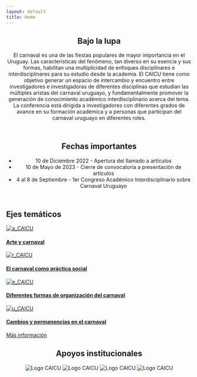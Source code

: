 ```yaml
---
layout: default
title: Home
---
```

<style>
/* section.box.special li {
  text-align: left;
} */
/* align "bajo la lupa" header to the left */
/* section.box.special h2 {
  text-align: left;
}
section.box.special p {
  text-align: left;
} */

</style>

<section class="box special" id="col_angosta">
	<header class="major">
		<h2> Bajo la lupa</h2>
		<p>El carnaval es una de las fiestas populares de mayor importancia en el Uruguay. Las características del fenómeno, tan diverso en su esencia y sus formas, habilitan una multiplicidad de enfoques disciplinares e interdisciplinares para su estudio desde la academia. El CAICU tiene como objetivo generar un espacio de intercambio y encuentro entre investigadores e investigadoras de diferentes disciplinas que estudian las múltiples aristas del carnaval uruguayo, y fundamentalmente promover la generación de conocimiento académico interdisciplinario acerca del tema. La conferencia está dirigida a investigadores con diferentes grados de avance en su formación académica y a personas que participan del carnaval uruguayo en diferentes roles.
		</p>
	</header>
	<!-- <span class="image featured"><img src="images/pic01.jpg" alt="" /></span> -->
	<header class="major">
		<h2>Fechas importantes</h2>
		<div class="bullet-list-container" id="bullets-fechas">
			 <ul>
			  <li>10 de Diciembre 2022 - Apertura del llamado a artículos</li>
			  <li>10 de Mayo de 2023 - Cierre de convocatoria a presentación de artículos</li>
			  <li>4 al 8 de Septiembre - 1er Congreso Académico Interdisciplinario sobre Carnaval Uruguayo</li>
			</ul> 
		</div>
	</header>
</section>



<section class="box special features">
	<h2> Ejes temáticos</h2>	
	<div class="features-row">
		<section><a href="/sobre-el-congreso#ejes-tematicos">
			<!-- <span class="icon major fa-bolt accent2"></span> -->
			<img class="logo_apoyo" src="images/symb/a_ama.png" alt="a_CAICU">
			<h4>Arte y carnaval</h4>
			<!-- <p>Integer volutpat ante et accumsan commophasellus sed aliquam feugiat lorem aliquet ut enim rutrum phasellus iaculis accumsan dolore magna aliquam veroeros.</p> -->
		</a></section>
		<section><a href="/sobre-el-congreso#ejes-tematicos">
			<img class="logo_apoyo" src="images/symb/r_ver.png" alt="r_CAICU">
			<h4>El carnaval como práctica social</h4>
			<!-- <p>Integer volutpat ante et accumsan commophasellus sed aliquam feugiat lorem aliquet ut enim rutrum phasellus iaculis accumsan dolore magna aliquam veroeros.</p> -->
		</a></section>
		<section><a href="/sobre-el-congreso#ejes-tematicos">
			<img class="logo_apoyo" src="images/symb/esq_azu.png" alt="e_CAICU">
			<h4>Diferentes formas de organización del carnaval</h4>
			<!-- <p>Integer volutpat ante et accumsan commophasellus sed aliquam feugiat lorem aliquet ut enim rutrum phasellus iaculis accumsan dolore magna aliquam veroeros.</p> -->
		</a></section>
		<section><a href="/sobre-el-congreso#ejes-tematicos">
			<img class="logo_apoyo" src="images/symb/u_nar.png" alt="u_CAICU">
			<h4>Cambios y permanencias en el carnaval</h4>
			<!-- <p></p> -->
		</a></section>
	</div>
	<p></p>
	<p> <a href="/sobre-el-congreso#ejes-tematicos" class="button alt">Más información</a> </p>
</section>

<!-- logos de apoyos institucionales -->
<section class="box special">
	<header class="major">
		<h2> Apoyos institucionales</h2>
		<!-- <br /> -->
		<p>
			<img class="logo_apoyo" src="images/logo/logo_neg.png" alt="Logo CAICU"> <!-- width="200" height="200"> -->
			<img class="logo_apoyo" src="images/logo/logo_neg.png" alt="Logo CAICU"> <!-- width="200" height="200"> -->
			<img class="logo_apoyo" src="images/logo/logo_neg.png" alt="Logo CAICU"> <!-- width="200" height="200"> -->
			<img class="logo_apoyo" src="images/logo/logo_neg.png" alt="Logo CAICU"> <!-- width="200" height="200"> -->
		</p>
	</header>
	<!-- <span class="image featured"><img src="images/pic01.jpg" alt="" /></span> -->
</section>













<!-- 
<div class="row">
	<div class="6u 12u(narrower)">

		<section class="box special">
			<span class="image featured"><img src="images/pic02.jpg" alt="" /></span>
			<h3>Sed lorem adipiscing</h3>
			<p>Integer volutpat ante et accumsan commophasellus sed aliquam feugiat lorem aliquet ut enim rutrum phasellus iaculis accumsan dolore magna aliquam veroeros.</p>
			<ul class="actions">
				<li><a href="#" class="button alt">Learn More</a></li>
			</ul>
		</section>

	</div>
	<div class="6u 12u(narrower)">

		<section class="box special">
			<span class="image featured"><img src="images/pic03.jpg" alt="" /></span>
			<h3>Accumsan integer</h3>
			<p>Integer volutpat ante et accumsan commophasellus sed aliquam feugiat lorem aliquet ut enim rutrum phasellus iaculis accumsan dolore magna aliquam veroeros.</p>
			<ul class="actions">
				<li><a href="#" class="button alt">Learn More</a></li>
			</ul>
		</section>

	</div>
</div> -->
